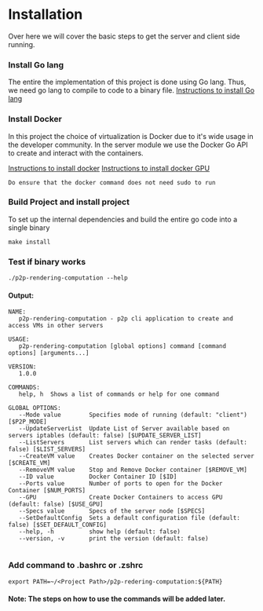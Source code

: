 # Installation 

Over here we will cover the basic steps to get the server and client side running. 

### Install Go lang 
The entire the implementation of this project is done using Go lang. 
Thus, we need go lang to compile to code to a binary file.
[Instructions to install Go lang](https://golang.org/doc/install)

### Install Docker 
In this project the choice of virtualization is Docker due to it's wide usage 
in the developer community. In the server module we use the Docker Go API to create and
interact with the containers. 

[Instructions to install docker](https://docs.docker.com/get-docker/)
[Instructions to install docker GPU](https://docs.nvidia.com/datacenter/cloud-native/container-toolkit/install-guide.html#docker)
````
Do ensure that the docker command does not need sudo to run
````

### Build Project and install project
To set up the internal dependencies and build the entire go code 
into a single binary
```
make install
```

### Test if binary works
```
./p2p-rendering-computation --help
```
#### Output:
```
NAME:
   p2p-rendering-computation - p2p cli application to create and access VMs in other servers

USAGE:
   p2p-rendering-computation [global options] command [command options] [arguments...]

VERSION:
   1.0.0

COMMANDS:
   help, h  Shows a list of commands or help for one command

GLOBAL OPTIONS:
   --Mode value        Specifies mode of running (default: "client") [$P2P_MODE]
   --UpdateServerList  Update List of Server available based on servers iptables (default: false) [$UPDATE_SERVER_LIST]
   --ListServers       List servers which can render tasks (default: false) [$LIST_SERVERS]
   --CreateVM value    Creates Docker container on the selected server [$CREATE_VM]
   --RemoveVM value    Stop and Remove Docker container [$REMOVE_VM]
   --ID value          Docker Container ID [$ID]
   --Ports value       Number of ports to open for the Docker Container [$NUM_PORTS]
   --GPU               Create Docker Containers to access GPU (default: false) [$USE_GPU]
   --Specs value       Specs of the server node [$SPECS]
   --SetDefaultConfig  Sets a default configuration file (default: false) [$SET_DEFAULT_CONFIG]
   --help, -h          show help (default: false)
   --version, -v       print the version (default: false)


```

### Add command to .bashrc or .zshrc
```
export PATH=~/<Project Path>/p2p-redering-computation:${PATH}
```


#### Note: The steps on how to use the commands will be added later.
